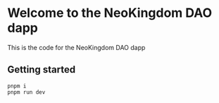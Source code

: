 # Welcome to the NeoKingdom DAO dapp

This is the code for the NeoKingdom DAO dapp

## Getting started

```
pnpm i
pnpm run dev
```
